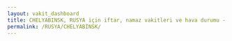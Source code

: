 ```yaml
---
layout: vakit_dashboard
title: CHELYABINSK, RUSYA için iftar, namaz vakitleri ve hava durumu - ilçe/eyalet seç
permalink: /RUSYA/CHELYABINSK/
---
```


<script type="text/javascript">
  var GLOBAL_COUNTRY = 'RUSYA';
  var GLOBAL_CITY = 'CHELYABINSK';
  var GLOBAL_STATE = '';
  var lat = 72;
  var lon = 21;
</script>
